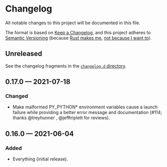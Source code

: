 # Changelog

All notable changes to this project will be documented in this file.

The format is based on [Keep a Changelog](https://keepachangelog.com/en/1.0.0/), and this project adheres to [Semantic Versioning](https://semver.org/) (because [Rust makes me](https://doc.rust-lang.org/cargo/reference/manifest.html#the-version-field), [not because I want to](https://snarky.ca/why-i-dont-like-semver/)).

## Unreleased

See the changelog fragments in the [`changelog.d` directory](https://github.com/brettcannon/python-launcher/tree/main/changelog.d).

<!-- scriv-insert-here -->

## 0.17.0 — 2021-07-18

### Changed

- Make malformed PY_PYTHON\* environment variables cause a launch failure while providing a better error message and documentation (#114; thanks @treyhunner , @jefftriplett for reviews).

## 0.16.0 — 2021-06-04

### Added

- Everything (initial release).
